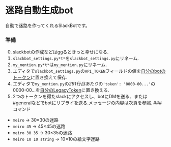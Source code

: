 # 迷路自動生成bot
自動で迷路を作ってくれるSlackBotです。
### 準備
0. slackbotの作成などはggるときっと幸せになる.
1. `slackbot_settings.py*t*`を`slackbot_settings.py`にリネーム.
2. `my_mention.py*t*`は`my_mention.py`にリネーム.
3. エディタで`slackbot_settings.py`の`API_TOKEN`フィールドの値を[自分のbotのトークン](https://api.slack.com/tokens)に置き換えて保存.
4. エディタで`my_mention.py`の*291行目あたり*の`'token': '0000-00...'`の0000-00...を[自分のLegacyToken](https://api.slack.com/custom-integrations/legacy-tokens)に置き換える.
5. 2つのトークンを得たslackにアクセスし、botにDMを送る、または#generalなどでbotにリプライを送る.メッセージの内容は次頁を参照.
###コマンド
 - `meiro` -> 30×30の迷路
 - `meiro 45` -> 45×45の迷路
 - `meiro 30 35` -> 30×35の迷路
 - `meiro 10 10 string` -> 10×10の絵文字迷路